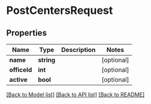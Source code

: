 # PostCentersRequest

## Properties
Name | Type | Description | Notes
------------ | ------------- | ------------- | -------------
**name** | **string** |  | [optional] 
**officeId** | **int** |  | [optional] 
**active** | **bool** |  | [optional] 

[[Back to Model list]](../../README.md#documentation-for-models) [[Back to API list]](../../README.md#documentation-for-api-endpoints) [[Back to README]](../../README.md)

